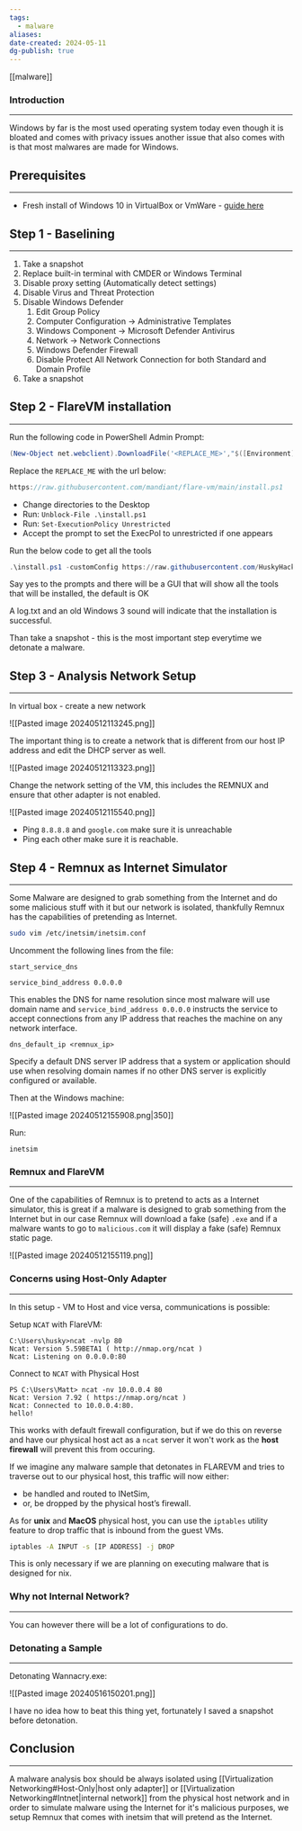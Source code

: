 ```yaml
---
tags:
  - malware
aliases: 
date-created: 2024-05-11
dg-publish: true
---
```

[[malware]] 
### Introduction 
---
Windows by far is the most used operating system today even though it is bloated and comes with privacy issues another issue that also comes with is that most malwares are made for Windows.

## Prerequisites
---
- Fresh install of Windows 10 in VirtualBox or  VmWare - [guide here](https://www.extremetech.com/computing/how-to-install-windows-11-in-a-virtual-machine)
## Step 1 - Baselining
---
1. Take a snapshot 
2. Replace built-in terminal with CMDER or Windows Terminal
3. Disable proxy setting (Automatically detect settings)
4. Disable Virus and Threat Protection
5. Disable Windows Defender
	1. Edit Group Policy
	2. Computer Configuration -> Administrative Templates
	3. Windows Component -> Microsoft Defender Antivirus
	4. Network -> Network Connections
	5. Windows Defender Firewall
	6. Disable Protect All Network Connection for both Standard and Domain Profile
6. Take a snapshot

## Step 2 - FlareVM installation
---
Run the following code in PowerShell Admin Prompt:

```Powershell
(New-Object net.webclient).DownloadFile('<REPLACE_ME>',"$([Environment]::GetFolderPath("Desktop"))\install.ps1")
```

Replace the `REPLACE_ME` with the url below:

```C
https://raw.githubusercontent.com/mandiant/flare-vm/main/install.ps1
```

- Change directories to the Desktop
- Run: `Unblock-File .\install.ps1`
- Run: `Set-ExecutionPolicy Unrestricted`
- Accept the prompt to set the ExecPol to unrestricted if one appears

Run the below code to get all the tools

```Powershell
.\install.ps1 -customConfig https://raw.githubusercontent.com/HuskyHacks/PMAT-labs/main/config.xml
```

Say yes to the prompts and there will be a GUI that will show all the tools that will be installed, the default is OK

A log.txt and an old Windows 3 sound will indicate that the installation is successful.

Than take a snapshot - this is the most important step everytime we detonate a malware.

## Step 3 - Analysis Network Setup
---
In virtual box - create a new network

![[Pasted image 20240512113245.png]]

The important thing is to create a network that is different from our host IP address and edit the DHCP server as well.


![[Pasted image 20240512113323.png]]

Change the network setting of the VM, this includes the REMNUX and ensure that other adapter is not enabled.

![[Pasted image 20240512115540.png]]

- Ping `8.8.8.8` and `google.com` make sure it is unreachable
- Ping each other make sure it is reachable.

## Step 4 - Remnux as Internet Simulator 
---
Some Malware are designed to grab something from the Internet and do some malicious stuff with it but our network is isolated, thankfully Remnux has the capabilities of pretending as Internet.

```bash
sudo vim /etc/inetsim/inetsim.conf
```

Uncomment the following lines from the file:

```
start_service_dns

service_bind_address 0.0.0.0
```

This enables the DNS for name resolution since most malware will use domain name and `service_bind_address 0.0.0.0` instructs the service to accept connections from any IP address that reaches the machine on any network interface.

```
dns_default_ip <remnux_ip> 
```

Specify a default DNS server IP address that a system or application should use when resolving domain names if no other DNS server is explicitly configured or available.

Then at the Windows machine:

![[Pasted image 20240512155908.png|350]]

Run:

```
inetsim
```

### Remnux and FlareVM
---
One of the capabilities of Remnux is to pretend to acts as a Internet simulator, this is great if a malware is designed to grab something from the Internet but in our case Remnux will download a fake (safe) `.exe` and if a malware wants to go to `malicious.com` it will display a fake (safe) Remnux static page.

![[Pasted image 20240512155119.png]]

### Concerns using Host-Only Adapter
---
In this setup - VM to Host and vice versa, communications is possible:

Setup `NCAT` with FlareVM:

```
C:\Users\husky>ncat -nvlp 80
Ncat: Version 5.59BETA1 ( http://nmap.org/ncat )
Ncat: Listening on 0.0.0.0:80
```

Connect to `NCAT` with Physical Host
```
PS C:\Users\Matt> ncat -nv 10.0.0.4 80
Ncat: Version 7.92 ( https://nmap.org/ncat )
Ncat: Connected to 10.0.0.4:80.
hello!
```

This works with default firewall configuration, but if we do this on reverse and have our physical host act as a `ncat` server it won't work as the **host firewall** will prevent this from occuring.

If we imagine any malware sample that detonates in FLAREVM and tries to traverse out to our physical host, this traffic will now either:

- be handled and routed to INetSim,
- or, be dropped by the physical host’s firewall.

As for **unix** and **MacOS** physical host, you can use the `iptables` utility feature to drop traffic that is inbound from the guest VMs.

```bash
iptables -A INPUT -s [IP ADDRESS] -j DROP
```

This is only necessary if we are planning on executing malware that is designed for nix.
### Why not Internal Network?
---
You can however there will be a lot of configurations to do.
### Detonating a Sample 
---

Detonating Wannacry.exe:

![[Pasted image 20240516150201.png]]

I have no idea how to beat this thing yet, fortunately I saved a snapshot before detonation.

## Conclusion 
---
A malware analysis box should be always isolated using [[Virtualization Networking#Host-Only|host only adapter]] or [[Virtualization Networking#Intnet|internal network]] from the physical host network and in order to simulate malware using the Internet for it's malicious purposes, we setup Remnux that comes with inetsim that will pretend as the Internet.



